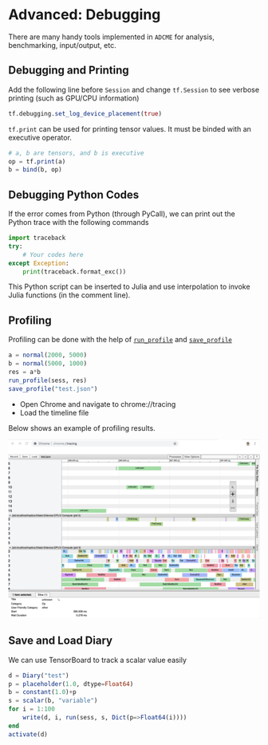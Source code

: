 # Advanced: Debugging

There are many handy tools implemented in `ADCME` for analysis, benchmarking, input/output, etc. 

## Debugging and Printing

Add the following line before `Session` and change `tf.Session` to see verbose printing (such as GPU/CPU information)
```julia
tf.debugging.set_log_device_placement(true)
```

`tf.print` can be used for printing tensor values. It must be binded with an executive operator.
```julia
# a, b are tensors, and b is executive
op = tf.print(a)
b = bind(b, op)
```

## Debugging Python Codes

If the error comes from Python (through PyCall), we can print out the Python trace with the following commands

```python
import traceback
try:
    # Your codes here 
except Exception:
    print(traceback.format_exc())
```

This Python script can be inserted to Julia and use interpolation to invoke Julia functions (in the comment line).

## Profiling

Profiling can be done with the help of [`run_profile`](@ref) and [`save_profile`](@ref)
```julia
a = normal(2000, 5000)
b = normal(5000, 1000)
res = a*b 
run_profile(sess, res)
save_profile("test.json")
```
- Open Chrome and navigate to chrome://tracing
- Load the timeline file

Below shows an example of profiling results.

![](./assets/profile.png)


## Save and Load Diary

We can use TensorBoard to track a scalar value easily
```julia
d = Diary("test")
p = placeholder(1.0, dtype=Float64)
b = constant(1.0)+p
s = scalar(b, "variable")
for i = 1:100
    write(d, i, run(sess, s, Dict(p=>Float64(i))))
end
activate(d)
```

